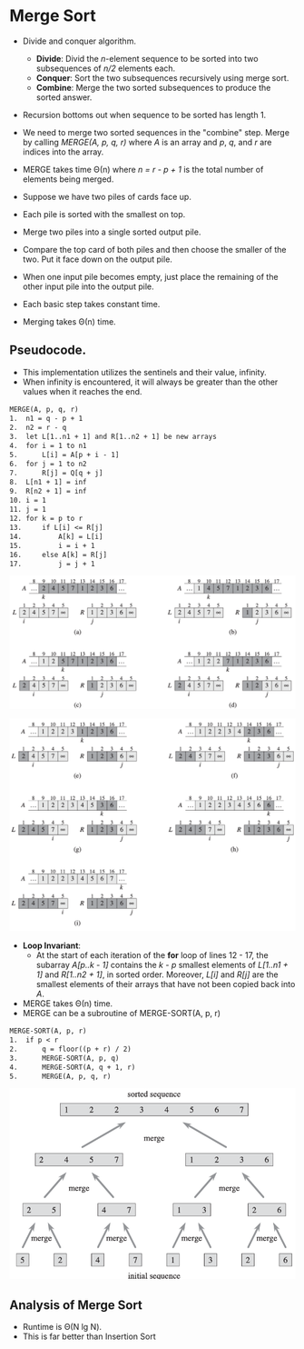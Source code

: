 # Merge Sort
- Divide and conquer algorithm.
    - **Divide**: Divid the *n*-element sequence to be sorted into two subsequences of *n/2* elements each.
    - **Conquer**: Sort the two subsequences recursively using merge sort.
    - **Combine**: Merge the two sorted subsequences to produce the sorted answer.
- Recursion bottoms out when sequence to be sorted has length 1.
- We need to merge two sorted sequences in the "combine" step. Merge by calling *MERGE(A, p, q, r)* where *A* is an array and *p*, *q*, and *r* are indices into the array.
- MERGE takes time &Theta;(n) where *n = r - p + 1* is the total number of elements being merged.

- Suppose we have two piles of cards face up.
- Each pile is sorted with the smallest on top.
- Merge two piles into a single sorted output pile.
- Compare the top card of both piles and then choose the smaller of the two. Put it face down on the output pile.
- When one input pile becomes empty, just place the remaining of the other input pile into the output pile.
- Each basic step takes constant time.
- Merging takes &Theta;(n) time.

## Pseudocode.
- This implementation utilizes the sentinels and their value, infinity.
- When infinity is encountered, it will always be greater than the other values when it reaches the end.

```
MERGE(A, p, q, r)
1.  n1 = q - p + 1
2.  n2 = r - q
3.  let L[1..n1 + 1] and R[1..n2 + 1] be new arrays
4.  for i = 1 to n1
5.      L[i] = A[p + i - 1]
6.  for j = 1 to n2
7.      R[j] = Q[q + j]
8.  L[n1 + 1] = inf
9.  R[n2 + 1] = inf
10. i = 1
11. j = 1
12. for k = p to r
13.     if L[i] <= R[j]
14.         A[k] = L[i]
15.         i = i + 1
16.     else A[k] = R[j]
17.         j = j + 1
```

![alt text](https://github.com/eyc94/Notes/blob/master/images/mergesort_one.png "Example of steps of mergesort")

![alt text](https://github.com/eyc94/Notes/blob/master/images/mergesort_two.png "Example of steps of mergesort")

- **Loop Invariant**:
    - At the start of each iteration of the **for** loop of lines 12 - 17, the subarray *A\[p..k - 1\]* contains the *k - p* smallest elements of *L\[1..n1 + 1\]* and *R\[1..n2 + 1\]*, in sorted order. Moreover, *L\[i\]* and *R\[j\]* are the smallest elements of their arrays that have not been copied back into *A*.
- MERGE takes &Theta;(n) time.
- MERGE can be a subroutine of MERGE-SORT(A, p, r)

```
MERGE-SORT(A, p, r)
1.  if p < r
2.      q = floor((p + r) / 2)
3.      MERGE-SORT(A, p, q)
4.      MERGE-SORT(A, q + 1, r)
5.      MERGE(A, p, q, r)
```

![alt text](https://github.com/eyc94/Notes/blob/master/images/mergesort_bottom_up.png "Example of steps of mergesort")

## Analysis of Merge Sort
- Runtime is &Theta;(N lg N).
- This is far better than Insertion Sort
